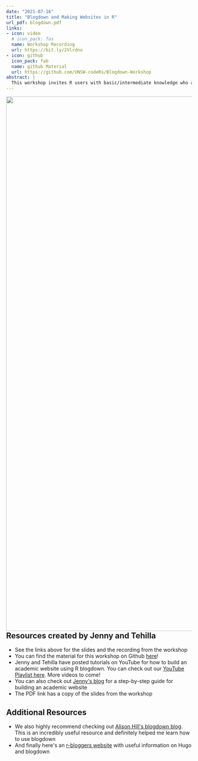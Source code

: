 ```yaml
---
date: "2021-07-16"
title: "Blogdown and Making Websites in R"
url_pdf: blogdown.pdf
links:
- icon: video
  # icon_pack: fas
  name: Workshop Recording 
  url: https://bit.ly/2Vlrdno
- icon: github
  icon_pack: fab
  name: github Material
  url: https://github.com/UNSW-codeRs/Blogdown-Workshop
abstract: |
  This workshop invites R users with basic/intermediate knowledge who are interested in learning how to build a personal website using the Blogdown package (no prior knowledge with Blogdown is required).
---
```


<img src="blogdown.png" width=1450 style = "margin-left: 0px; margin-right: 0px; float:right;" >

## Resources created by Jenny and Tehilla  
- See the links above for the slides and the recording from the workshop
- You can find the material for this workshop on Github [here](https://github.com/UNSW-codeRs/Blogdown-Workshop)!
- Jenny and Tehilla have posted tutorials on YouTube for how to build an academic website using R blogdown. You can check out our [YouTube Playlist here](https://www.youtube.com/playlist?list=PLpZT7JPM8_GbPiX4ibrP7ogl7GyEofZMj). More videos to come! 
- You can also check out [Jenny's blog](https://jennysloane.netlify.app/project/blogdown/) for a step-by-step guide for building an academic website
- The PDF link has a copy of the slides from the workshop
   
## Additional Resources
- We also highly recommend checking out [Alison Hill's blogdown blog](https://alison.rbind.io/blog/2020-12-new-year-new-blogdown/). This is an incredibly useful resource and definitely helped me learn how to use blogdown
- And finally here's an [r-bloggers website](https://www.r-bloggers.com/2020/02/what-to-know-before-you-adopt-hugo-blogdown/) with useful information on Hugo and blogdown








